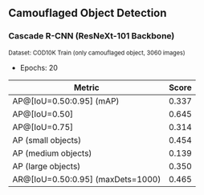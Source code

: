 ## Camouflaged Object Detection

### Cascade R-CNN (ResNeXt-101 Backbone)  
<sub>Dataset: COD10K Train (only camouflaged object, 3060 images)</sub>

- Epochs: 20

| Metric                                | Score |
|---------------------------------------|-------|
| AP@[IoU=0.50:0.95] (mAP)              | 0.337 |
| AP@[IoU=0.50]                         | 0.645 |
| AP@[IoU=0.75]                         | 0.314 |
| AP (small objects)                   | 0.454 |
| AP (medium objects)                  | 0.139 |
| AP (large objects)                   | 0.350 |
| AR@[IoU=0.50:0.95] (maxDets=1000)    | 0.465 |

